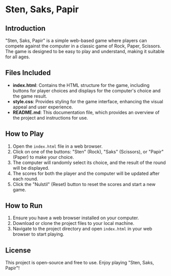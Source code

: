 # Sten, Saks, Papir

## Introduction
"Sten, Saks, Papir" is a simple web-based game where players can compete against the computer in a classic game of Rock, Paper, Scissors. The game is designed to be easy to play and understand, making it suitable for all ages.

## Files Included
- **index.html**: Contains the HTML structure for the game, including buttons for player choices and displays for the computer's choice and the game result.
- **style.css**: Provides styling for the game interface, enhancing the visual appeal and user experience.
- **README.md**: This documentation file, which provides an overview of the project and instructions for use.

## How to Play
1. Open the `index.html` file in a web browser.
2. Click on one of the buttons: "Sten" (Rock), "Saks" (Scissors), or "Papir" (Paper) to make your choice.
3. The computer will randomly select its choice, and the result of the round will be displayed.
4. The scores for both the player and the computer will be updated after each round.
5. Click the "Nulstil" (Reset) button to reset the scores and start a new game.

## How to Run
1. Ensure you have a web browser installed on your computer.
2. Download or clone the project files to your local machine.
3. Navigate to the project directory and open `index.html` in your web browser to start playing.

## License
This project is open-source and free to use. Enjoy playing "Sten, Saks, Papir"!
